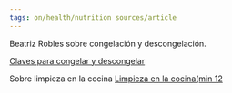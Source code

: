 ```yaml
---
tags: on/health/nutrition sources/article
---
```


Beatriz Robles sobre congelación y descongelación.

[Claves para congelar y descongelar](https://www.rtve.es/play/videos/saber-vivir/claves-para-congelar-descongelar-bien-alimentos/6307920/)

Sobre limpieza en la cocina
[Limpieza en la cocina(min 12](https://www.rtve.es/play/videos/saber-vivir/02-05-21/5892240/)